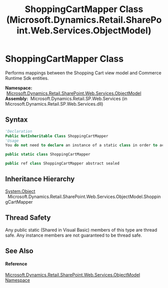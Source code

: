 ﻿---
title: ShoppingCartMapper Class (Microsoft.Dynamics.Retail.SharePoint.Web.Services.ObjectModel)
TOCTitle: ShoppingCartMapper Class
ms:assetid: T:Microsoft.Dynamics.Retail.SharePoint.Web.Services.ObjectModel.ShoppingCartMapper
ms:mtpsurl: https://technet.microsoft.com/en-us/library/microsoft.dynamics.retail.sharepoint.web.services.objectmodel.shoppingcartmapper(v=AX.60)
ms:contentKeyID: 62205277
ms.date: 05/18/2015
mtps_version: v=AX.60
f1_keywords:
- Microsoft.Dynamics.Retail.SharePoint.Web.Services.ObjectModel.ShoppingCartMapper
dev_langs:
- CSharp
- C++
- VB
---

# ShoppingCartMapper Class

Performs mappings between the Shopping Cart view model and Commerce Runtime Sdk entities.

**Namespace:**  [Microsoft.Dynamics.Retail.SharePoint.Web.Services.ObjectModel](microsoft-dynamics-retail-sharepoint-web-services-objectmodel-namespace.md)  
**Assembly:**  Microsoft.Dynamics.Retail.SP.Web.Services (in Microsoft.Dynamics.Retail.SP.Web.Services.dll)

## Syntax

``` vb
'Declaration
Public NotInheritable Class ShoppingCartMapper
'Usage
You do not need to declare an instance of a static class in order to access its members.
```

``` csharp
public static class ShoppingCartMapper
```

``` c++
public ref class ShoppingCartMapper abstract sealed
```

## Inheritance Hierarchy

[System.Object](https://technet.microsoft.com/en-us/library/e5kfa45b\(v=ax.60\))  
  Microsoft.Dynamics.Retail.SharePoint.Web.Services.ObjectModel.ShoppingCartMapper  

## Thread Safety

Any public static (Shared in Visual Basic) members of this type are thread safe. Any instance members are not guaranteed to be thread safe.

## See Also

#### Reference

[Microsoft.Dynamics.Retail.SharePoint.Web.Services.ObjectModel Namespace](microsoft-dynamics-retail-sharepoint-web-services-objectmodel-namespace.md)

